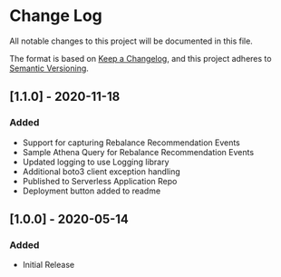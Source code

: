 # Change Log
All notable changes to this project will be documented in this file.

The format is based on [Keep a Changelog](https://keepachangelog.com/en/1.0.0/),
and this project adheres to [Semantic Versioning](https://semver.org/spec/v2.0.0.html).

## [1.1.0] - 2020-11-18
### Added
- Support for capturing Rebalance Recommendation Events
- Sample Athena Query for Rebalance Recommendation Events
- Updated logging to use Logging library
- Additional boto3 client exception handling
- Published to Serverless Application Repo
- Deployment button added to readme

## [1.0.0] - 2020-05-14
### Added
- Initial Release